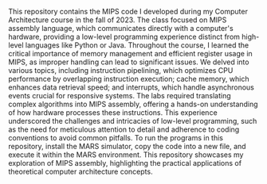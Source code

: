 This repository contains the MIPS code I developed during my Computer Architecture course in the fall of 2023. The class focused on MIPS assembly language, which communicates directly with a computer's hardware, providing a 
low-level programming experience distinct from high-level languages like Python or Java. Throughout the course, I learned the critical importance of memory management and efficient register usage in MIPS, as improper 
handling can lead to significant issues. We delved into various topics, including instruction pipelining, which optimizes CPU performance by overlapping instruction execution; cache memory, which enhances data retrieval 
speed; and interrupts, which handle asynchronous events crucial for responsive systems. The labs required translating complex algorithms into MIPS assembly, offering a hands-on understanding of how hardware processes these 
instructions. This experience underscored the challenges and intricacies of low-level programming, such as the need for meticulous attention to detail and adherence to coding conventions to avoid common pitfalls. To run the 
programs in this repository, install the MARS simulator, copy the code into a new file, and execute it within the MARS environment. This repository showcases my exploration of MIPS assembly, highlighting the practical 
applications of theoretical computer architecture concepts.
